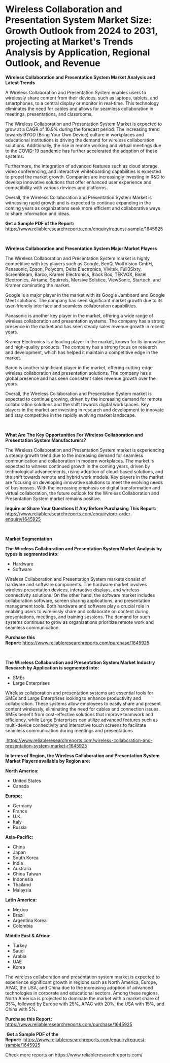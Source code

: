 <p><h1>Wireless Collaboration and Presentation System Market Size: Growth Outlook from 2024 to 2031, projecting at Market's Trends Analysis by Application, Regional Outlook, and Revenue</h1></p><p><strong>Wireless Collaboration and Presentation System Market Analysis and Latest Trends</strong></p>
<p><p>A Wireless Collaboration and Presentation System enables users to wirelessly share content from their devices, such as laptops, tablets, and smartphones, to a central display or monitor in real-time. This technology eliminates the need for cables and allows for seamless collaboration in meetings, presentations, and classrooms.</p><p>The Wireless Collaboration and Presentation System Market is expected to grow at a CAGR of 10.9% during the forecast period. The increasing trend towards BYOD (Bring Your Own Device) culture in workplaces and educational institutions is driving the demand for wireless collaboration solutions. Additionally, the rise in remote working and virtual meetings due to the COVID-19 pandemic has further accelerated the adoption of these systems.</p><p>Furthermore, the integration of advanced features such as cloud storage, video conferencing, and interactive whiteboarding capabilities is expected to propel the market growth. Companies are increasingly investing in R&D to develop innovative solutions that offer enhanced user experience and compatibility with various devices and platforms.</p><p>Overall, the Wireless Collaboration and Presentation System Market is witnessing rapid growth and is expected to continue expanding in the coming years as organizations seek more efficient and collaborative ways to share information and ideas.</p></p>
<p><strong>Get a Sample PDF of the Report:&nbsp;</strong> <a href="https://www.reliableresearchreports.com/enquiry/request-sample/1645925">https://www.reliableresearchreports.com/enquiry/request-sample/1645925</a></p>
<p>&nbsp;</p>
<p><strong>Wireless Collaboration and Presentation System Major Market Players</strong></p>
<p><p>The Wireless Collaboration and Presentation System market is highly competitive with key players such as Google, BenQ, WolfVision GmbH, Panasonic, Epson, Polycom, Delta Electronics, Vivitek, Full3Sixty, ScreenBeam, Barco, Kramer Electronics, Black Box, TEKVOX, Bistel Electronics, Airtame, Squirrels, Mersive Solstice, ViewSonic, Startech, and Kramer dominating the market.</p><p>Google is a major player in the market with its Google Jamboard and Google Meet solutions. The company has seen significant market growth due to its user-friendly interface and seamless collaboration capabilities.</p><p>Panasonic is another key player in the market, offering a wide range of wireless collaboration and presentation systems. The company has a strong presence in the market and has seen steady sales revenue growth in recent years.</p><p>Kramer Electronics is a leading player in the market, known for its innovative and high-quality products. The company has a strong focus on research and development, which has helped it maintain a competitive edge in the market.</p><p>Barco is another significant player in the market, offering cutting-edge wireless collaboration and presentation solutions. The company has a global presence and has seen consistent sales revenue growth over the years.</p><p>Overall, the Wireless Collaboration and Presentation System market is expected to continue growing, driven by the increasing demand for remote collaboration solutions and the shift towards digital workspaces. Key players in the market are investing in research and development to innovate and stay competitive in the rapidly evolving market landscape.</p></p>
<p>&nbsp;</p>
<p><strong>What Are The Key Opportunities For Wireless Collaboration and Presentation System Manufacturers?</strong></p>
<p><p>The Wireless Collaboration and Presentation System market is experiencing a steady growth trend due to the increasing demand for seamless communication and collaboration in modern workplaces. The market is expected to witness continued growth in the coming years, driven by technological advancements, rising adoption of cloud-based solutions, and the shift towards remote and hybrid work models. Key players in the market are focusing on developing innovative solutions to meet the evolving needs of businesses. With the increasing emphasis on digital transformation and virtual collaboration, the future outlook for the Wireless Collaboration and Presentation System market remains positive.</p></p>
<p><strong>Inquire or Share Your Questions If Any Before Purchasing This Report:</strong> <a href="https://www.reliableresearchreports.com/enquiry/pre-order-enquiry/1645925">https://www.reliableresearchreports.com/enquiry/pre-order-enquiry/1645925</a></p>
<p>&nbsp;</p>
<p><strong>Market Segmentation</strong></p>
<p><strong>The Wireless Collaboration and Presentation System Market Analysis by types is segmented into:</strong></p>
<p><ul><li>Hardware</li><li>Software</li></ul></p>
<p><p>Wireless Collaboration and Presentation System markets consist of hardware and software components. The hardware market involves wireless presentation devices, interactive displays, and wireless connectivity solutions. On the other hand, the software market includes collaboration software, screen sharing applications, and presentation management tools. Both hardware and software play a crucial role in enabling users to wirelessly share and collaborate on content during presentations, meetings, and training sessions. The demand for such systems continues to grow as organizations prioritize remote work and seamless communication.</p></p>
<p><strong>Purchase this Report:&nbsp;</strong><a href="https://www.reliableresearchreports.com/purchase/1645925">https://www.reliableresearchreports.com/purchase/1645925</a></p>
<p>&nbsp;</p>
<p><strong>The Wireless Collaboration and Presentation System Market Industry Research by Application is segmented into:</strong></p>
<p><ul><li>SMEs</li><li>Large Enterprises</li></ul></p>
<p><p>Wireless collaboration and presentation systems are essential tools for SMEs and Large Enterprises looking to enhance productivity and collaboration. These systems allow employees to easily share and present content wirelessly, eliminating the need for cables and connection issues. SMEs benefit from cost-effective solutions that improve teamwork and efficiency, while Large Enterprises can utilize advanced features such as multi-device connectivity and interactive touch screens to facilitate seamless communication during meetings and presentations.</p></p>
<p><a href="https://www.reliableresearchreports.com/wireless-collaboration-and-presentation-system-market-r1645925">&nbsp;https://www.reliableresearchreports.com/wireless-collaboration-and-presentation-system-market-r1645925</a></p>
<p><strong>In terms of Region, the Wireless Collaboration and Presentation System Market Players available by Region are:</strong></p>
<p>
    <p> <strong> North America: </strong>
        <ul>
            <li>United States</li>
            <li>Canada</li>
        </ul>
        </p> 
    <p> <strong> Europe: </strong>
        <ul>
            <li>Germany</li>
            <li>France</li>
            <li>U.K.</li>
            <li>Italy</li>
            <li>Russia</li>
        </ul>
        </p> 
    <p> <strong> Asia-Pacific: </strong>
        <ul>
            <li>China</li>
            <li>Japan</li>
            <li>South Korea</li>
            <li>India</li>
            <li>Australia</li>
            <li>China Taiwan</li>
            <li>Indonesia</li>
            <li>Thailand</li>
            <li>Malaysia</li>
        </ul>
        </p> 
    <p> <strong> Latin America: </strong>
        <ul>
            <li>Mexico</li>
            <li>Brazil</li>
            <li>Argentina Korea</li>
            <li>Colombia</li>
        </ul>
        </p> 
    <p> <strong> Middle East & Africa: </strong>
        <ul>
            <li>Turkey</li>
            <li>Saudi</li>
            <li>Arabia</li>
            <li>UAE</li>
            <li>Korea</li>
        </ul>
    </p>
    </p>
<p><p>The wireless collaboration and presentation system market is expected to experience significant growth in regions such as North America, Europe, APAC, the USA, and China due to the increasing adoption of advanced technologies in corporate and educational sectors. Among these regions, North America is projected to dominate the market with a market share of 35%, followed by Europe with 25%, APAC with 20%, the USA with 15%, and China with 5%.</p></p>
<p><strong>Purchase this Report: </strong><a href="https://www.reliableresearchreports.com/purchase/1645925">https://www.reliableresearchreports.com/purchase/1645925</a></p>
<p>&nbsp;<strong>Get a Sample PDF of the Report:&nbsp;&nbsp;</strong><a href="https://www.reliableresearchreports.com/enquiry/request-sample/1645925">https://www.reliableresearchreports.com/enquiry/request-sample/1645925</a></p>
<p><strong></strong></p>
<p>Check more reports on https://www.reliableresearchreports.com/</p>